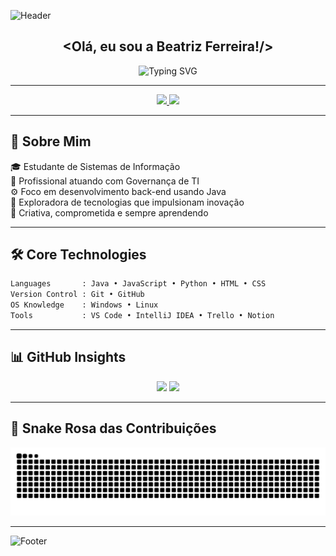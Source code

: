 ![Header](https://capsule-render.vercel.app/api?type=waving&height=130&color=gradient&customColorList=20&section=header)

<h2 align="center">&lt;Olá, eu sou a Beatriz Ferreira!/&gt;</h2>

<p align="center">
  <img src="https://readme-typing-svg.herokuapp.com?font=Fira+Code&weight=600&size=24&duration=4000&color=FF69B4&lines=Full+Stack+Em+Java💖" alt="Typing SVG" />
</p>

---

<div align="center">
  <a href="https://www.linkedin.com/in/beatrizferreiradesouza">
    <img src="https://img.shields.io/badge/LinkedIn-FF69B4?style=for-the-badge&logo=linkedin&logoColor=white" />
  </a>
  <a href="(https://mail.google.com/mail/u/0/?hl=pt-BR#search/one+oracle)">
    <img src="https://img.shields.io/badge/Gmail-FFB6C1?style=for-the-badge&logo=gmail&logoColor=white" />
  </a>
</div>

---

## 🌷 Sobre Mim

🎓 Estudante de Sistemas de Informação  
💼 Profissional atuando com Governança de TI  
⚙️ Foco em desenvolvimento back-end usando Java  
🚀 Exploradora de tecnologias que impulsionam inovação  
💖 Criativa, comprometida e sempre aprendendo

---

## 🛠️ Core Technologies

```txt
Languages       : Java • JavaScript • Python • HTML • CSS
Version Control : Git • GitHub
OS Knowledge    : Windows • Linux
Tools           : VS Code • IntelliJ IDEA • Trello • Notion
```

---
## 📊 GitHub Insights

<div align="center">
<img src="https://github-readme-stats.vercel.app/api?username=BeaFSouza&show_icons=true&theme=radical" />
<img src="https://github-readme-stats.vercel.app/api/top-langs/?username=BeaFSouza&layout=compact&theme=radical" />
</div>

---

## 🐍 Snake Rosa das Contribuições

<p align="center">
  <picture>
    <source media="(prefers-color-scheme: dark)" srcset="https://raw.githubusercontent.com/BeaFSouza/BeaFSouza/output/github-contribution-grid-snake-dark.svg" />
    <source media="(prefers-color-scheme: light)" srcset="https://raw.githubusercontent.com/BeaFSouza/BeaFSouza/output/github-contribution-grid-snake.svg" />
    <img alt="github contribution snake" src="https://raw.githubusercontent.com/BeaFSouza/BeaFSouza/output/github-contribution-grid-snake.svg" />
  </picture>
</p>

---
![Footer](https://capsule-render.vercel.app/api?type=waving&height=130&color=gradient&customColorList=20&section=footer)



